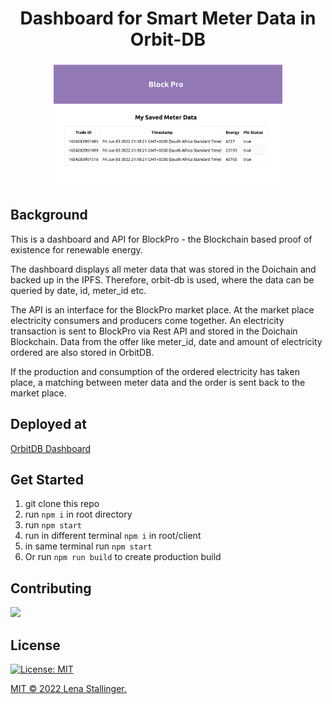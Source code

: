 <h1 align="center">Dashboard for Smart Meter Data in Orbit-DB</h1>

<p align="center">
  <img 
  src="./images/OrbitDB.png"
  raw=true 
  style="height:200px"
  />
</p>



## Background

This is a dashboard and API for BlockPro - the Blockchain based proof of existence for renewable energy.

The dashboard displays all meter data that was stored in the Doichain and backed up in the IPFS. Therefore, orbit-db is used, where the data can be queried by date, id, meter_id etc. 

The API is an interface for the BlockPro market place. At the market place electricity consumers and producers come together. An electricity transaction is sent to BlockPro via Rest API and stored in the Doichain Blockchain. Data from the offer like meter_id, date and amount of electricity ordered are also stored in OrbitDB. 

If the production and consumption of the ordered electricity has taken place, a matching between meter data and the order is sent back to the market place.

## Deployed at

<a href="https://orbitdb-dashboard.herokuapp.com">OrbitDB Dashboard</a>

## Get Started

1. git clone this repo 
2. run ```npm i``` in root directory
3. run ```npm start``` 
4. run in different terminal ```npm i``` in root/client
5. in same terminal run ```npm start``` 
6. Or run ```npm run build``` to create production build

## Contributing

<a href="https://github.com/stallingerl/jwt-project/graphs/contributors">
  <img src="https://contrib.rocks/image?repo=stallingerl/jwt-project" />
</a>

## License

[![License: MIT](https://img.shields.io/badge/License-MIT-yellow.svg)](https://opensource.org/licenses/MIT)

[MIT © 2022 Lena Stallinger.](./LICENSE.txt)